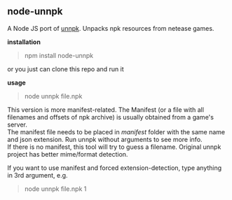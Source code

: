 ## node-unnpk  

A Node JS port of [unnpk](https://github.com/YJBeetle/unnpk). Unpacks npk resources from netease games.  
    
    
**installation**  
  
> npm install node-unnpk  

or you just can clone this repo and run it

**usage**

> node unnpk file.npk

This version is more manifest-related. The Manifest (or a file with all  filenames and offsets of npk archive) is usually obtained from a game's server.   
The manifest file needs to be placed in *manifest* folder with the same name and json extension. Run unnpk without arguments to see more info.  
If there is no manifest, this tool will try to guess a filename. Original unnpk project has better mime/format detection.   
  
If you want to use manifest and forced extension-detection, type anything in 3rd argument, e.g.

> node unnpk file.npk 1



